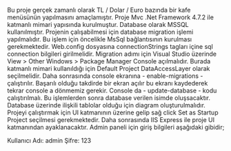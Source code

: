 Bu proje gerçek zamanlı olarak TL / Dolar / Euro bazında bir kafe menüsünün yapılmasını amaçlamıştır.
Proje Mvc .Net Framework 4.7.2 ile katmanlı mimari yapısında kurulmuştur.
Database olarak MSSQL kullanılmıştır. 
Projenin çalışabilmesi için database migration işlemi yapılmalıdır. 
Bu işlem için öncelikle MsSql bağlantısının kurulması gerekmektedir. Web.config dosyasına connectionStrings tagları içine sql connection bilgileri girilmelidir.
Migration adımı için Visual Studio üzerinde View > Other Windows > Package Manager Console açılmalıdır.
Burada katmanlı mimari kullanıldığı için Default Project DataAccessLayer olarak seçilmelidir.
Daha sonrasında console ekranına - enable-migrations - çalıştırılır. Başarılı olduğu takdirde bir ekran açılır bu ekranı kaydederek tekrar console a dönmemiz gerekir.
Console da - update-database - kodu çalıştırılmalı. Bu işlemlerden sonra database verilen isimde oluşsacaktır. Database üzerinde ilişkili tablolar olduğu için diagram oluşturulmalıdır.
Projeyi çalıştırmak için UI katmanının üzerine gelip sağ click Set as Startup Project seçilmesi gerekmektedir. Daha sonrasında IIS Express ile proje UI katmanından ayaklanacaktır.
Admin paneli için giriş bilgileri aşağıdaki gibidir;


Kullanıcı Adı: admin
Şifre: 123
